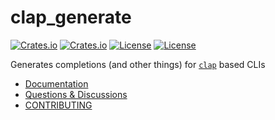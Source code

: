 # clap_generate

[![Crates.io](https://img.shields.io/crates/v/clap_generate?style=flat-square)](https://crates.io/crates/clap_generate)
[![Crates.io](https://img.shields.io/crates/d/clap_generate?style=flat-square)](https://crates.io/crates/clap_generate)
[![License](https://img.shields.io/badge/license-Apache%202.0-blue?style=flat-square)](https://github.com/clap-rs/clap/blob/master/LICENSE-APACHE)
[![License](https://img.shields.io/badge/license-MIT-blue?style=flat-square)](https://github.com/clap-rs/clap/blob/master/LICENSE-MIT)

Generates completions (and other things) for [`clap`](https://github.com/clap-rs/clap) based CLIs

- [Documentation](https://docs.rs/clap_generate)
- [Questions & Discussions](https://github.com/clap-rs/clap/discussions)
- [CONTRIBUTING](../CONTRIBUTING.md)
